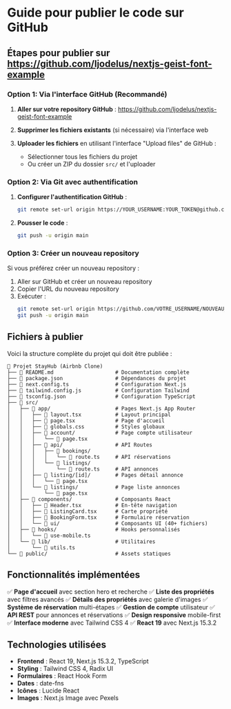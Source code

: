 # Guide pour publier le code sur GitHub

## Étapes pour publier sur https://github.com/ljodelus/nextjs-geist-font-example

### Option 1: Via l'interface GitHub (Recommandé)

1. **Aller sur votre repository GitHub** : https://github.com/ljodelus/nextjs-geist-font-example

2. **Supprimer les fichiers existants** (si nécessaire) via l'interface web

3. **Uploader les fichiers** en utilisant l'interface "Upload files" de GitHub :
   - Sélectionner tous les fichiers du projet
   - Ou créer un ZIP du dossier `src/` et l'uploader

### Option 2: Via Git avec authentification

1. **Configurer l'authentification GitHub** :
   ```bash
   git remote set-url origin https://YOUR_USERNAME:YOUR_TOKEN@github.com/ljodelus/nextjs-geist-font-example.git
   ```

2. **Pousser le code** :
   ```bash
   git push -u origin main
   ```

### Option 3: Créer un nouveau repository

Si vous préférez créer un nouveau repository :

1. Aller sur GitHub et créer un nouveau repository
2. Copier l'URL du nouveau repository
3. Exécuter :
   ```bash
   git remote set-url origin https://github.com/VOTRE_USERNAME/NOUVEAU_REPO.git
   git push -u origin main
   ```

## Fichiers à publier

Voici la structure complète du projet qui doit être publiée :

```
📁 Projet StayHub (Airbnb Clone)
├── 📄 README.md                    # Documentation complète
├── 📄 package.json                 # Dépendances du projet
├── 📄 next.config.ts               # Configuration Next.js
├── 📄 tailwind.config.js           # Configuration Tailwind
├── 📄 tsconfig.json                # Configuration TypeScript
├── 📁 src/
│   ├── 📁 app/                     # Pages Next.js App Router
│   │   ├── 📄 layout.tsx           # Layout principal
│   │   ├── 📄 page.tsx             # Page d'accueil
│   │   ├── 📄 globals.css          # Styles globaux
│   │   ├── 📁 account/             # Page compte utilisateur
│   │   │   └── 📄 page.tsx
│   │   ├── 📁 api/                 # API Routes
│   │   │   ├── 📁 bookings/
│   │   │   │   └── 📄 route.ts     # API réservations
│   │   │   └── 📁 listings/
│   │   │       └── 📄 route.ts     # API annonces
│   │   ├── 📁 listing/[id]/        # Pages détail annonce
│   │   │   └── 📄 page.tsx
│   │   └── 📁 listings/            # Page liste annonces
│   │       └── 📄 page.tsx
│   ├── 📁 components/              # Composants React
│   │   ├── 📄 Header.tsx           # En-tête navigation
│   │   ├── 📄 ListingCard.tsx      # Carte propriété
│   │   ├── 📄 BookingForm.tsx      # Formulaire réservation
│   │   └── 📁 ui/                  # Composants UI (40+ fichiers)
│   ├── 📁 hooks/                   # Hooks personnalisés
│   │   └── 📄 use-mobile.ts
│   └── 📁 lib/                     # Utilitaires
│       └── 📄 utils.ts
└── 📁 public/                      # Assets statiques
```

## Fonctionnalités implémentées

✅ **Page d'accueil** avec section hero et recherche
✅ **Liste des propriétés** avec filtres avancés
✅ **Détails des propriétés** avec galerie d'images
✅ **Système de réservation** multi-étapes
✅ **Gestion de compte** utilisateur
✅ **API REST** pour annonces et réservations
✅ **Design responsive** mobile-first
✅ **Interface moderne** avec Tailwind CSS 4
✅ **React 19** avec Next.js 15.3.2

## Technologies utilisées

- **Frontend** : React 19, Next.js 15.3.2, TypeScript
- **Styling** : Tailwind CSS 4, Radix UI
- **Formulaires** : React Hook Form
- **Dates** : date-fns
- **Icônes** : Lucide React
- **Images** : Next.js Image avec Pexels
